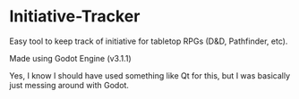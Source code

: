 # Initiative-Tracker
Easy tool to keep track of initiative for tabletop RPGs (D&amp;D, Pathfinder, etc).

Made using Godot Engine (v3.1.1)

Yes, I know I should have used something like Qt for this, but I was basically just messing around with Godot.
